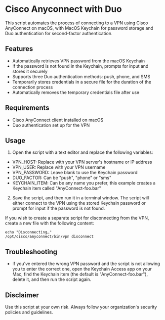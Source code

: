 # Cisco Anyconnect with Duo

This script automates the process of connecting to a VPN using Cisco AnyConnect on macOS, with MacOS Keychain for password storage and Duo authentication for second-factor authentication.

## Features

- Automatically retrieves VPN password from the macOS Keychain
- If the password is not found in the Keychain, prompts for input and stores it securely
- Supports three Duo authentication methods: push, phone, and SMS
- Temporarily stores credentials in a secure file for the duration of the connection process
- Automatically removes the temporary credentials file after use

## Requirements

- Cisco AnyConnect client installed on macOS
- Duo authentication set up for the VPN

## Usage

1. Open the script with a text editor and replace the following variables:

  - VPN_HOST: Replace with your VPN server's hostname or IP address
  - VPN_USER: Replace with your VPN username
  - VPN_PASSWORD: Leave blank to use the Keychain password
  - DUO_FACTOR: Can be "push", "phone" or "sms"
  - KEYCHAIN_ITEM: Can be any name you prefer, this example creates a Keychain item called "AnyConnect-foo.bar"

2. Save the script, and then run it in a terminal window. The script will either connect to the VPN using the stored Keychain password or prompt for input if the password is not found.

If you wish to create a separate script for disconnecting from the VPN, create a new file with the following content:

```
echo "Disconnecting…"
/opt/cisco/anyconnect/bin/vpn disconnect
```
## Troubleshooting

- If you've entered the wrong VPN password and the script is not allowing you to enter the correct one, open the Keychain Access app on your Mac, find the Keychain item (the default is "AnyConnect-foo.bar"), delete it, and then run the script again.

## Disclaimer

Use this script at your own risk. Always follow your organization's security policies and guidelines.
